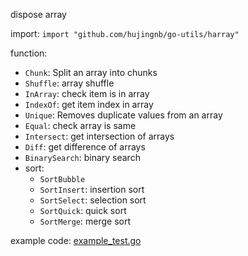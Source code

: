 dispose array

import: `import "github.com/hujingnb/go-utils/harray"`

function:

* `Chunk`:  Split an array into chunks
* `Shuffle`: array shuffle
* `InArray`: check item is in array
* `IndexOf`: get item index in array
* `Unique`: Removes duplicate values from an array
* `Equal`: check array is same
* `Intersect`: get intersection of arrays
* `Diff`: get difference of arrays
* `BinarySearch`: binary search
* sort:
    * `SortBubble`
    * `SortInsert`: insertion sort
    * `SortSelect`: selection sort
    * `SortQuick`: quick sort
    * `SortMerge`: merge sort

example code: [example_test.go](./example_test.go)